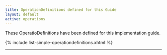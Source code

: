 ```yaml
---
title: OperationDefinitions defined for this Guide
layout: default
active: operations
---
```


These OperatioDefinitions have been defined for this implementation guide.

<!--
{% raw %}{% include list-simple-operationdefinitions.xhtml %}{% endraw %} - to activate remove the liquid tags 'raw'
-->

{% include list-simple-operationdefinitions.xhtml %}

---
